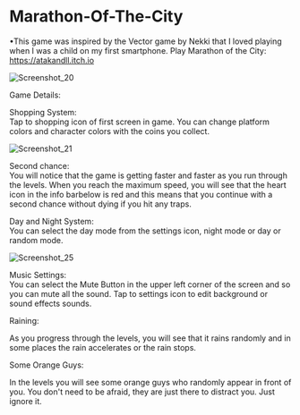 # Marathon-Of-The-City
 •This game was inspired by the Vector game by Nekki that I loved playing when I was a child on my first smartphone.
 Play Marathon of the City: https://atakandll.itch.io
 
 ![Screenshot_20](https://user-images.githubusercontent.com/130579265/235330690-6793a8ed-d992-4791-b6af-f7fb5eb45113.png)
 
 Game Details:
 
Shopping System:  
Tap to shopping  icon of first screen in game. You can change platform colors and character colors with the coins  you collect.

![Screenshot_21](https://user-images.githubusercontent.com/130579265/235330684-79ef7a0d-011d-4917-a3d2-a725d778c660.png)

Second chance:  
You will notice that the game is getting faster and faster as you run through the levels. When you reach the maximum speed, you will see that the heart icon in the info barbelow is red and this means that you continue with a second chance without dying if you hit any traps.

Day and Night System:  
You can select the day mode from the settings icon,  night mode or day or random mode.

![Screenshot_25](https://user-images.githubusercontent.com/130579265/235330699-fd3f9e24-b22a-482f-bcdf-c4d203273607.png)

Music Settings:  
You can select the Mute Button in the upper left corner of the screen and so you can mute all the sound.
Tap to  settings icon to edit background or sound effects sounds.

Raining: 

As you progress through the levels, you will see that it rains randomly and in some places the rain accelerates or the rain stops.

Some Orange Guys:

In the levels you will see some orange guys who randomly appear in front of you. You don't need to be afraid, they are just there to distract you. Just ignore it.





